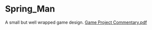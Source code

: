 # Spring_Man
A small but well wrapped game design.
[Game Project Commentary.pdf](https://github.com/cheapcrapcommunity/Spring_Man/files/7038929/Game.Project.Commentary.pdf)
